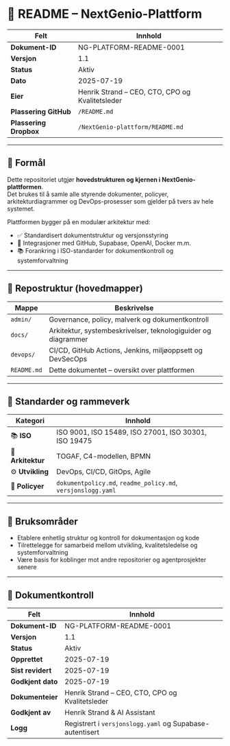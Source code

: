 # 📘 README – NextGenio-Plattform

| Felt                | Innhold                                            |
|---------------------|----------------------------------------------------|
| **Dokument-ID**     | NG-PLATFORM-README-0001                            |
| **Versjon**         | 1.1                                                |
| **Status**          | Aktiv                                              |
| **Dato**            | 2025-07-19                                         |
| **Eier**            | Henrik Strand – CEO, CTO, CPO og Kvalitetsleder    |
| **Plassering GitHub** | `/README.md`                                    |
| **Plassering Dropbox** | `/NextGenio-plattform/README.md`               |

---

## 🎯 Formål

Dette repositoriet utgjør **hovedstrukturen og kjernen i NextGenio-plattformen**.  
Det brukes til å samle alle styrende dokumenter, policyer, arkitekturdiagrammer og DevOps-prosesser som gjelder på tvers av hele systemet.

Plattformen bygger på en modulær arkitektur med:

- ✅ Standardisert dokumentstruktur og versjonsstyring
- 🔗 Integrasjoner med GitHub, Supabase, OpenAI, Docker m.m.
- 📚 Forankring i ISO-standarder for dokumentkontroll og systemforvaltning

---

## 🧱 Repostruktur (hovedmapper)

| Mappe     | Beskrivelse |
|-----------|-------------|
| `admin/`  | Governance, policy, malverk og dokumentkontroll |
| `docs/`   | Arkitektur, systembeskrivelser, teknologiguider og diagrammer |
| `devops/` | CI/CD, GitHub Actions, Jenkins, miljøoppsett og DevSecOps |
| `README.md` | Dette dokumentet – oversikt over plattformen |

---

## 🧾 Standarder og rammeverk

| Kategori           | Innhold |
|--------------------|---------|
| 📚 **ISO**         | ISO 9001, ISO 15489, ISO 27001, ISO 30301, ISO 19475 |
| 🧱 **Arkitektur**   | TOGAF, C4-modellen, BPMN |
| ⚙️ **Utvikling**    | DevOps, CI/CD, GitOps, Agile |
| 🔐 **Policyer**     | `dokumentpolicy.md`, `readme_policy.md`, `versjonslogg.yaml` |

---

## 🧠 Bruksområder

- Etablere enhetlig struktur og kontroll for dokumentasjon og kode
- Tilrettelegge for samarbeid mellom utvikling, kvalitetsledelse og systemforvaltning
- Være basis for koblinger mot andre repositorier og agentprosjekter senere

---

## 📄 Dokumentkontroll

| Felt              | Innhold |
|-------------------|---------|
| **Dokument-ID**   | NG-PLATFORM-README-0001 |
| **Versjon**       | 1.1 |
| **Status**        | Aktiv |
| **Opprettet**     | 2025-07-19 |
| **Sist revidert** | 2025-07-19 |
| **Godkjent dato** | 2025-07-19 |
| **Dokumenteier**  | Henrik Strand – CEO, CTO, CPO og Kvalitetsleder |
| **Godkjent av**   | Henrik Strand & AI Assistant |
| **Logg**          | Registrert i `versjonslogg.yaml` og Supabase-autentisert |
